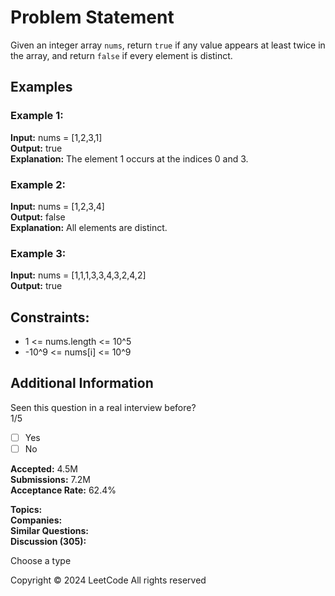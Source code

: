 # Problem Statement

Given an integer array `nums`, return `true` if any value appears at least twice in the array, and return `false` if every element is distinct.

## Examples

### Example 1:
**Input:** nums = [1,2,3,1]  
**Output:** true  
**Explanation:** The element 1 occurs at the indices 0 and 3.

### Example 2:
**Input:** nums = [1,2,3,4]  
**Output:** false  
**Explanation:** All elements are distinct.

### Example 3:
**Input:** nums = [1,1,1,3,3,4,3,2,4,2]  
**Output:** true  

## Constraints:
- 1 <= nums.length <= 10^5
- -10^9 <= nums[i] <= 10^9

## Additional Information
Seen this question in a real interview before?  
1/5  
- [ ] Yes  
- [ ] No  

**Accepted:** 4.5M  
**Submissions:** 7.2M  
**Acceptance Rate:** 62.4%

**Topics:**  
**Companies:**  
**Similar Questions:**  
**Discussion (305):**

Choose a type

Copyright ©️ 2024 LeetCode All rights reserved
